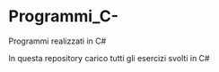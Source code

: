 # Programmi_C-
Programmi realizzati in C#

In questa repository carico tutti gli esercizi svolti in C#
